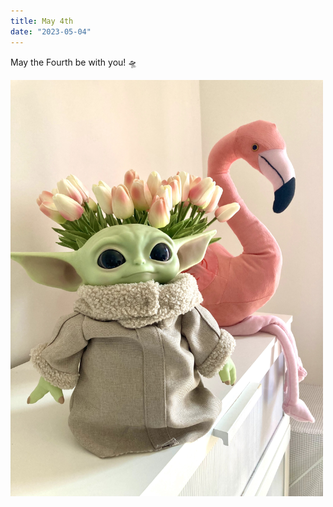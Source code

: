 ```yaml
---
title: May 4th
date: "2023-05-04"
---
```


May the Fourth be with you! 🛸

<img src="/static/img/IMG-Yoda.jpg" width="500">
